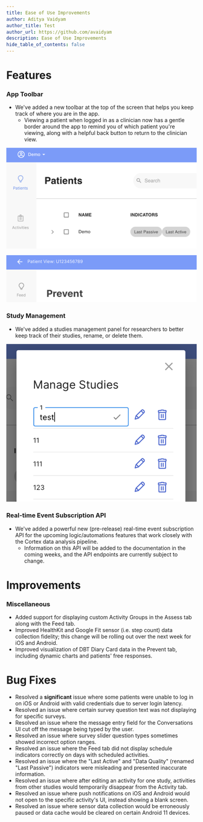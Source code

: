 ```yaml
---
title: Ease of Use Improvements
author: Aditya Vaidyam
author_title: Test
author_url: https://github.com/avaidyam
description: Ease of Use Improvements
hide_table_of_contents: false
---
```


# Features 

### App Toolbar

- We've added a new toolbar at the top of the screen that helps you keep track of where you are in the app.
    - Viewing a patient when logged in as a clinician now has a gentle border around the app to remind you of which patient you're viewing, along with a helpful back button to return to the clinician view.

![](assets/Screen_Shot_2020-12-17_at_2.38.10_PM.png)

![](assets/Screen_Shot_2020-12-17_at_2.38.31_PM.png)

### Study Management

- We've added a studies management panel for researchers to better keep track of their studies, rename, or delete them.

![](assets/Screen_Shot_2020-12-17_at_2.41.03_PM.png)

### Real-time Event Subscription API

- We've added a powerful new (pre-release) real-time event subscription API for the upcoming logic/automations features that work closely with the Cortex data analysis pipeline.
    - Information on this API will be added to the documentation in the coming weeks, and the API endpoints are currently subject to change.

# Improvements

### Miscellaneous

- Added support for displaying custom Activity Groups in the Assess tab along with the Feed tab.
- Improved HealthKit and Google Fit sensor (i.e. step count) data collection fidelity; this change will be rolling out over the next week for iOS and Android.
- Improved visualization of DBT Diary Card data in the Prevent tab, including dynamic charts and patients' free responses.

# Bug Fixes

- Resolved a **significant** issue where some patients were unable to log in on iOS or Android with valid credentials due to server login latency.
- Resolved an issue where certain survey question text was not displaying for specific surveys.
- Resolved an issue where the message entry field for the Conversations UI cut off the message being typed by the user.
- Resolved an issue where survey slider question types sometimes showed incorrect option ranges.
- Resolved an issue where the Feed tab did not display schedule indicators correctly on days with scheduled activities.
- Resolved an issue where the "Last Active" and "Data Quality" (renamed "Last Passive") indicators were misleading and presented inaccurate information.
- Resolved an issue where after editing an activity for one study, activities from other studies would temporarily disappear from the Activity tab.
- Resolved an issue where push notifications on iOS and Android would not open to the specific activity's UI, instead showing a blank screen.
- Resolved an issue where sensor data collection would be erroneously paused or data cache would be cleared on certain Android 11 devices.

